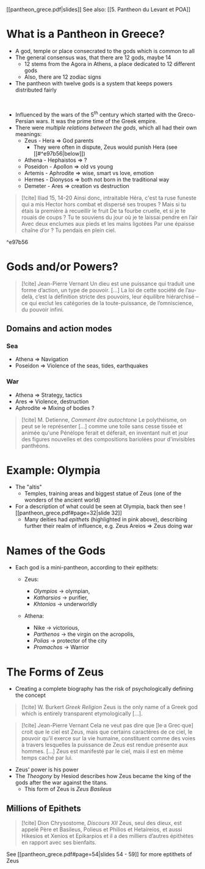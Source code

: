 [[pantheon_grece.pdf|slides]]
See also: [[5. Pantheon du Levant et POA]]

# What is a Pantheon in Greece?
- A god, temple or place consecrated to the gods which is common to all 
- The general consensus was, that there are 12 gods, maybe 14
	- 12 stems from the Agora in Athens, a place dedicated to 12 different gods
	- Also, there are 12 zodiac signs
- The pantheon with twelve gods is a system that keeps powers distributed fairly
<br>

- Influenced by the wars of the 5<sup>th</sup> century which started with the Greco-Persian wars. It was the prime time of the Greek empire.
- There were *multiple relations between the gods*, which all had their own meanings:
	- Zeus - Hera => God parents
		- They were often in dispute, Zeus would punish Hera (see [[#^e97b56|below]])
	- Athena - Hephaistos => ?
	- Poseidon - Apollon => old vs young
	- Artemis - Aphrodite => wise, smart vs love, emotion
	- Hermes - Dionysos => both not born in the traditional way
	- Demeter - Ares => creation vs destruction

> [!cite] Iliad 15, 14-20
> Ainsi donc, intraitable Héra, c'est ta ruse funeste
qui a mis Hector hors combat et dispersé ses troupes ?
Mais si tu étais la première à recueillir le fruit
De ta fourbe cruelle, et si je te rouais de coups ?
Tu te souviens du jour où je te laissai pendre en l’air
Avec deux enclumes aux pieds et les mains ligotées
Par une épaisse chaîne d’or ? Tu pendais en plein ciel.

^e97b56

# Gods and/or Powers?

> [!cite] Jean-Pierre Vernant
> Un dieu est une puissance qui traduit 
> une forme d’action, un type de pouvoir.
> [...]
> La loi de cette société de l’au-delà, 
> c’est la définition stricte des pouvoirs, 
> leur équilibre hiérarchisé – ce qui 
> exclut les catégories de la toute-puissance, 
> de l’omniscience, du pouvoir infini.

## Domains and action modes
### Sea
- Athena => Navigation
- Poseidon => Violence of the seas, tides, earthquakes

### War
- Athena => Strategy, tactics
- Ares => Violence, destruction
- Aphrodite => Mixing of bodies ?


> [!cite] M. Detienne, *Comment être autochtone*
> Le polythéisme, on peut se le 
> représenter [...] comme une toile sans 
> cesse tissée et animée qu'une Pénélope 
> ferait et déferait, en inventant 
> nuit et jour des figures nouvelles et 
> des compositions bariolées pour 
> d'invisibles panthéons.


# Example: Olympia
- The "altis"
	- Temples, training areas and biggest statue of Zeus (one of the wonders of the ancient world)
- For a description of what could be seen at Olympia, back then see 
  ![[pantheon_grece.pdf#page=32|slide 32]]
	- Many deities had *epithets* (highlighted in pink above), describing further their realm of influence, e.g. Zeus Areios => Zeus doing war

# Names of the Gods
- Each god is a mini-pantheon, according to their epithets:
	- Zeus:
		- *Olympios* -> olympian, 
		- *Katharsios* -> purifier,
		- *Khtonios* -> underworldly
		  <br>	

	- Athena:
		- Nike -> victorious, 
		- *Parthenos* -> the virgin on the acropolis,
		- *Polias* -> protector of the city
		- *Promachos* -> Warrior

# The Forms of Zeus
- Creating a complete biography has the risk of psychologically defining the concept

> [!cite] W. Burkert *Greek Religion*
> Zeus is the only name of a Greek god which is entirely transparent etymologically [...].


> [!cite] Jean-Pierre Vernant
> Cela ne veut pas dire que [le·a Grec·que] 
> croit que le ciel est Zeus, mais que 
> certains caractères de ce ciel, le 
> pouvoir qu’il exerce sur la vie humaine, 
> constituent comme des voies à travers 
> lesquelles la puissance de Zeus est 
> rendue présente aux hommes. 
> [...] Zeus est manifesté par le ciel, 
> mais il est en même temps caché par lui.

- Zeus' power is his power
- The *Theogony* by Hesiod describes how Zeus became the king of the gods after the war against the titans.
	- This form of Zeus is *Zeus Basileus*

## Millions of Epithets

> [!cite] Dion Chrysostome, *Discours XII*
> Zeus, seul des dieux, est
> appelé Père et Basileus,
> Polieus et Philios et
> Hetaireios, et aussi Hikesios
> et Xenios et Epikarpios et il a
> des milliers d’autres épithètes
> en rapport avec ses
> bienfaits.

See [[pantheon_grece.pdf#page=54|slides 54 - 59]] for more eptithets of Zeus
